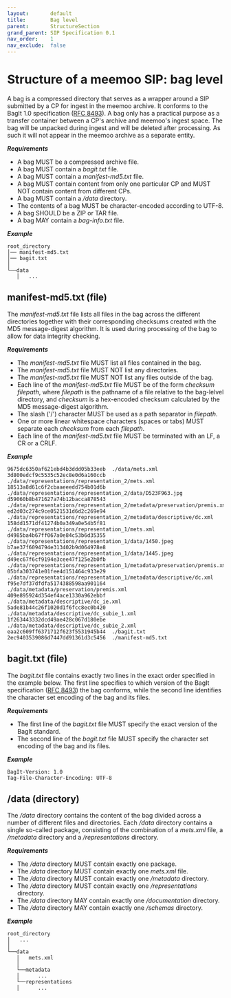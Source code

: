 ```yaml
---
layout:       default
title:        Bag level
parent:       StructureSection
grand_parent: SIP Specification 0.1
nav_order:    1
nav_exclude:  false
---
```

# Structure of a meemoo SIP: bag level

A bag is a compressed directory that serves as a wrapper around a SIP submitted by a CP for ingest in the meemoo archive.
It conforms to the BagIt 1.0 specification ([RFC 8493](https://www.rfc-editor.org/rfc/rfc8493.html)).
A bag only has a practical purpose as a transfer container between a CP's archive and meemoo's ingest space.
The bag will be unpacked during ingest and will be deleted after processing.
As such it will not appear in the meemoo archive as a separate entity.

***Requirements***

- A bag MUST be a compressed archive file.
- A bag MUST contain a *bagit.txt* file.
- A bag MUST contain a *manifest-md5.txt* file.
- A bag MUST contain content from only one particular CP and MUST NOT contain content from different CPs.
- A bag MUST contain a */data* directory.
- The contents of a bag MUST be character-encoded according to UTF-8.
- A bag SHOULD be a ZIP or TAR file.
- A bag MAY contain a *bag-info.txt* file.

***Example***

```plaintext
root_directory
│── manifest-md5.txt
│── bagit.txt
│
└──data
   │   ...
```

## manifest-md5.txt (file)

The *manifest-md5.txt* file lists all files in the bag across the different directories together with their corresponding checksums created with the MD5 message-digest algorithm.
It is used during processing of the bag to allow for data integrity checking.

***Requirements***

- The *manifest-md5.txt* file MUST list all files contained in the bag.
- The *manifest-md5.txt* file MUST NOT list any directories.
- The *manifest-md5.txt* file MUST NOT list any files outside of the bag.
- Each line of the *manifest-md5.txt* file MUST be of the form *checksum filepath*, where *filepath* is the pathname of a file relative to the bag-lelvel directory, and *checksum* is a hex-encoded checksum calculated by the MD5 message-digest algorithm.
- The slash ('/') character MUST be used as a path separator in *filepath*.
- One or more linear whitespace characters (spaces or tabs) MUST separate each *checksum* from each *filepath*.
- Each line of the *manifest-md5.txt* file MUST be terminated with an LF, a CR or a CRLF.

***Example***

```plaintext
9675dc6350af621ebd4b3ddd05b33eeb  ./data/mets.xml
3d800edcf9c5535c52ec8e0d6a160ccb  ./data/representations/representation_2/mets.xml
18513a8d61c6f2cbaaeeedd754b01d6b  ./data/representations/representation_2/data/D523F963.jpg
d59060b8b471627a74b12bacca878543  ./data/representations/representation_2/metadata/preservation/premis.xml
ed2d03c274c9ce0521531d6d2c269e94  ./data/representations/representation_2/metadata/descriptive/dc.xml
158dd1571df41274b0a349a0e54b5f81  ./data/representations/representation_1/mets.xml
d4985ba4b67ff067a0e84c53b6d35355  ./data/representations/representation_1/data/1450.jpeg
b7ae37f6094794e313402b9d064978e8  ./data/representations/representation_1/data/1445.jpeg
d49ec67f6cf9194e3cee47f125e2b0fb  ./data/representations/representation_1/metadata/preservation/premis.xml
05bfa303741e01fee4d151464c933e29  ./data/representations/representation_1/metadata/descriptive/dc.xml
f95e7df37dfdfa5174388598aa901164  ./data/metadata/preservation/premis.xml
409e895924d354ef4ace1330a962ebbf  ./data/metadata/descriptive/dc_ie.xml
5ade81b44c26f1020d1f6fcc8ec0b420  ./data/metadata/descriptive/dc_subie_1.xml
1f263443332dcd49ae428c067d180ebe  ./data/metadata/descriptive/dc_subie_2.xml
eaa2c609ff6371712f623f5531945b44  ./bagit.txt
2ec9403539086d7447dd91361d3c5456  ./manifest-md5.txt
```

## bagit.txt (file)

The *bagit.txt* file contains exactly two lines in the exact order specified in the example below.
The first line specifies to which version of the BagIt specification ([RFC 8493](https://www.rfc-editor.org/rfc/rfc8493.html)) the bag conforms, while the second line identifies the character set encoding of the bag and its files.

***Requirements***

- The first line of the *bagit.txt* file MUST specify the exact version of the BagIt standard.
- The second line of the *bagit.txt* file MUST specify the character set encoding of the bag and its files.

***Example***

```plaintxt
BagIt-Version: 1.0
Tag-File-Character-Encoding: UTF-8
```

## /data (directory)

The */data* directory contains the content of the bag divided across a number of different files and directories.
Each */data* directory contains a single so-called package, consisting of the combination of a *mets.xml* file, a */metadata* directory and a */representations* directory.

***Requirements***

- The */data* directory MUST contain exactly one package.
- The */data* directory MUST contain exactly one *mets.xml* file.
- The */data* directory MUST contain exactly one */metadata* directory.
- The */data* directory MUST contain exactly one */representations* directory.
- The */data* directory MAY contain exactly one */documentation* directory.
- The */data* directory MAY contain exactly one */schemas* directory.

***Example***

```plaintext
root_directory
│   ...
│
└──data
   │   mets.xml
   │
   └──metadata
   │      ...
   └──representations
   │      ...
```
